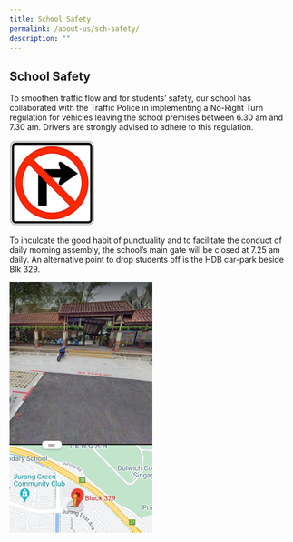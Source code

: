 ```yaml
---
title: School Safety
permalink: /about-us/sch-safety/
description: ""
---
```

## School Safety

To smoothen traffic flow and for students’ safety, our school has collaborated with the Traffic Police in implementing a No-Right Turn regulation for vehicles leaving the school premises between 6.30 am and 7.30 am. Drivers are strongly advised to adhere to this regulation.

<img src="/images/No Right Turn.jpg" style="width:30%">

To inculcate the good habit of punctuality and to facilitate the conduct of daily morning assembly, the school’s main gate will be closed at 7.25 am daily. An alternative point to drop students off is the HDB car-park beside Blk 329.

<img src="/images/Blk 329 Car-park.png" style="width:50%">
